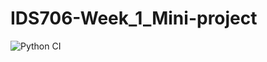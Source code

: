 # IDS706-Week_1_Mini-project

![Python CI](https://github.com/github/udyansachdev1/IDS706-Week_1_Mini-project/actions/workflows/main.yml/badge.svg)
